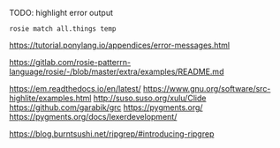 TODO: highlight error output

```
rosie match all.things temp
```

https://tutorial.ponylang.io/appendices/error-messages.html

https://gitlab.com/rosie-patterrn-language/rosie/-/blob/master/extra/examples/README.md

https://em.readthedocs.io/en/latest/
https://www.gnu.org/software/src-highlite/examples.html
http://suso.suso.org/xulu/Clide
https://github.com/garabik/grc
https://pygments.org/
https://pygments.org/docs/lexerdevelopment/

https://blog.burntsushi.net/ripgrep/#introducing-ripgrep


